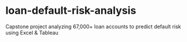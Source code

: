 # loan-default-risk-analysis
Capstone project analyzing 67,000+ loan accounts to predict default risk using Excel &amp; Tableau
